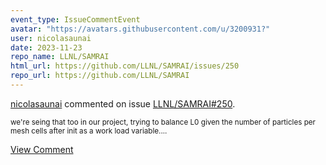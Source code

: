 ```yaml
---
event_type: IssueCommentEvent
avatar: "https://avatars.githubusercontent.com/u/3200931?"
user: nicolasaunai
date: 2023-11-23
repo_name: LLNL/SAMRAI
html_url: https://github.com/LLNL/SAMRAI/issues/250
repo_url: https://github.com/LLNL/SAMRAI
---
```


<a href='https://github.com/nicolasaunai' target='_blank'>nicolasaunai</a> commented on issue <a href='https://github.com/LLNL/SAMRAI/issues/250' target='_blank'>LLNL/SAMRAI#250</a>.

<small>we're seing that too in our project, trying to balance L0 given the number of particles per mesh cells after init as a work load variable....</small>

<a href='https://github.com/LLNL/SAMRAI/issues/250' target='_blank'>View Comment</a>